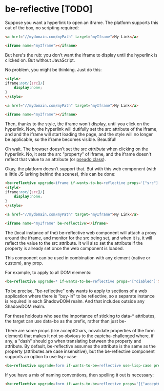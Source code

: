 # be-reflective [TODO]

Suppose you want a hyperlink to open an iframe.  The platform supports this out of the box, no scripting required:

```html
<a href="//mydomain.com/myPath" target="myIframe">My Link</a>

<iframe name="myIframe"></iframe>
```

But here's the rub:  you don't want the iframe to display until the hyperlink is clicked on.  But without JavaScript.

No problem, you might be thinking.  Just do this:


```html
<style>
iframe:not([src]){
    display:none;
}
</style>

<a href="//mydomain.com/myPath" target="myIframe">My Link</a>

<iframe name="myIframe"></iframe>
```

Then, thanks to the style, the iframe won't display, until you click on the hyperlink.  Now, the hyperlink will dutifully set the src attribute of the iframe, and and the iframe will start loading the page, and the style will no longer be applicable, so the iframe becomes visible.  Beautiful!

Oh wait.  The browser doesn't set the src *attribute* when clicking on the hyperlink.  No, it sets the src "property" of iframe, and the iframe doesn't reflect that value to an attribute (or [pseudo class](https://developer.mozilla.org/en-US/docs/Web/CSS/Pseudo-classes)).

Okay, the platform doesn't support that.  But with this web component (with a little JS lurking behind the scenes), this can be done:

```html
<be-reflective upgrade=iframe if-wants-to-be=reflective props='["src"]'></be-reflective>
<style>
iframe:not([src]){
    display:none;
}
</style>

<a href="//mydomain.com/myPath" target="myIframe">My Link</a>

<iframe name="myIframe" be-reflective></iframe>
```

The (local instance of the) be-reflective web component will attach a proxy around the iframe, and monitor for the src being set, and when it is, it will reflect the value to the src attribute.  It will also set the attribute if the property is already set once the web component is loaded.

This component can be used in combination with any element (native or custom), any prop.

For example, to apply to all DOM elements:

```html
<be-reflective upgrade=* if-wants-to-be=reflective props='["diabled"]'></be-reflective>
```

To be precise, "be-reflective" only wants to apply to sections of a web application where there is "buy-in" to be reflective, so a separate instance is required in each ShadowDOM realm.  And that includes outside any ShadowDOM realm.

For those holdouts who see the importance of sticking to data-* attributes, the target can use data-be as the prefix, rather than just be-

There are some props (like acceptChars, novalidate properties of the form element) that makes it not so obvious to the captcha-challenged where, if any, a "dash" should go when translating between the property and attribute.  By default, be-reflective assumes the attribute is the same as the property (attributes are case insensitive), but the be-reflective component supports an option to use lisp-case:

```html
<be-reflective upgrade=form if-wants-to-be=reflective use-lisp-case props='[{"acceptCharset"]'></be-reflective>
```

If you have a mix of naming conventions, then spelling it out is necessary:

```html
<be-reflective upgrade=form if-wants-to-be=reflective props='[{"acceptCharset": "accept-charset"},{"noValidate","novalidate"}]'></be-reflective>
```




